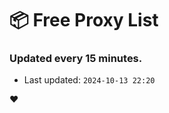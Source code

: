 # :package: Free Proxy List
### Updated every 15 minutes.

- Last updated: `2024-10-13 22:20`

:heart:
